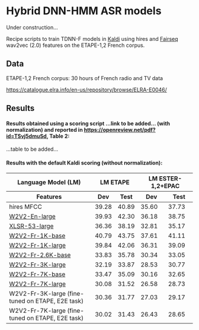 # Hybrid DNN-HMM ASR models 
Under construction...

Recipe scripts to train TDNN-F models in [Kaldi](https://github.com/kaldi-asr/kaldi) using hires and [Fairseq](https://github.com/pytorch/fairseq) wav2vec (2.0) features on the ETAPE-1,2 French corpus.

## Data

ETAPE-1,2 French corpus: 30 hours of French radio and TV data

https://catalogue.elra.info/en-us/repository/browse/ELRA-E0046/

## Results

#### Results obtained using a scoring script ...link to be added... (with normalization)  and reported in https://openreview.net/pdf?id=TSvj5dmuSd, Table 2:

...table to be added...

#### Results with the default Kaldi scoring (without normalization):

<table>
  <thead>
    <tr>
      <th colspan="1">Language Model (LM)</th>
      <th colspan="2">LM ETAPE</th>
      <th colspan="2">LM ESTER-1,2+EPAC</th>
    </tr>
  </thead>
  <thead>
    <tr>
      <th>Features</th>
      <th>Dev</th>
      <th>Test</th>
      <th>Dev</th>
      <th>Test</th>
    </tr>
  </thead>
   
  <tbody>
   <tr>
    <td>hires MFCC</td>
    <td>39.28</td>
    <td>40.89</td>
    <td>35.60</td>
    <td>37.73</td>
   </tr>
   <tr>
    <td><a href=https://dl.fbaipublicfiles.com/fairseq/wav2vec/libri960_big.pt>W2V2-En-large</a></td>
    <td>39.93</td>
    <td>42.30</td>
    <td>36.18</td>
    <td>38.75</td>
   </tr>
   <tr>
    <td><a href=https://dl.fbaipublicfiles.com/fairseq/wav2vec/xlsr_53_56k.pt>XLSR-53-large</a></td>
    <td>36.36</td>
    <td>38.19</td>
    <td>32.81</td>
    <td>35.17</td>
   </tr>
   <tr> 
    <td><a href=https://huggingface.co/LeBenchmark/wav2vec2-FR-1K-base>W2V2-Fr-1K-base</a></td>
    <td>40.79</td>
    <td>43.75</td>
    <td>37.61</td>
    <td>41.11</td>
   </tr>
   <tr> 
    <td><a href=https://huggingface.co/LeBenchmark/wav2vec2-FR-1K-large>W2V2-Fr-1K-large</a></td>
    <td>39.84</td>
    <td>42.06</td>
    <td>36.31</td>
    <td>39.09</td>
   </tr>
    <tr>
   <td><a href=https://huggingface.co/LeBenchmark/wav2vec2-FR-2.6K-base>W2V2-Fr-2.6K-base</a></td>
    <td>33.83</td>
    <td>35.78</td>
    <td>30.34</td>
    <td>33.05</td>
   </tr>
   <tr> 
    <td><a href=https://huggingface.co/LeBenchmark/wav2vec2-FR-3K-large>W2V2-Fr-3K-large</a></td>
    <td>32.19</td>
    <td>33.87</td>
    <td>28.53</td>
    <td>30.77</td>
   </tr>
    <tr> 
    <td><a href=https://huggingface.co/LeBenchmark/wav2vec2-FR-7K-base>W2V2-Fr-7K-base</a></td>
    <td>33.47</td>
    <td>35.09</td>
    <td>30.16</td>
    <td>32.65</td>
   </tr>
   <tr> 
    <td><a href=https://huggingface.co/LeBenchmark/wav2vec2-FR-7K-large>W2V2-Fr-7K-large</a></td>
    <td>30.08</td>
    <td>31.52</td>
    <td>26.58</td>
    <td>28.73</td>
   </tr>
   <tr>
    <td>W2V2-Fr-3K-large (fine-tuned on ETAPE, E2E task)</a></td>
    <td>30.36</td>
    <td>31.77</td>
    <td>27.03</td>
    <td>29.17</td>
   </tr>
    <tr> 
    <td>W2V2-Fr-7K-large (fine-tuned on ETAPE, E2E task)</a></td>
    <td>30.02</td>
    <td>31.43</td>
    <td>26.43</td>
    <td>28.65</td>
   </tr>
  </tbody>
</table>
